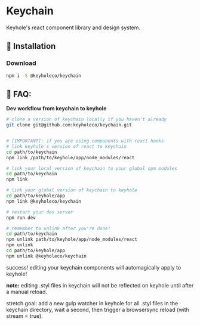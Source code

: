 # Keychain
Keyhole's react component library and design system.


## 🔧 Installation

### Download

```bash
npm i -S @keyholeco/keychain
```

## 🤔 FAQ:

**Dev workflow from keychain to keyhole**

```bash
# clone a version of keychain locally if you haven't already
git clone git@github.com:keyholeco/keychain.git


# [IMPORTANT]: if you are using components with react hooks
# link keyhole's version of react to keychain
cd path/to/keychain
npm link /path/to/keyhole/app/node_modules/react

# link your local version of keychain to your global npm modules
cd path/to/keychain
npm link

# link your global version of keychain to keyhole
cd path/to/keyhole/app
npm link @keyholeco/keychain

# restart your dev server
npm run dev

# remember to unlink after you're done!
cd path/to/keychain
npm unlink path/to/keyhole/app/node_modules/react
npm unlink
cd path/to/keyhole/app
npm unlink @keyholeco/keychain
```

success! editing your keychain components will automagically apply to keyhole!

**note:** editing .styl files in keychain will not be reflected on keyhole until after a manual reload.

stretch goal: add a new gulp watcher in keyhole for all .styl files in the keychain directory, wait a second, then trigger a browsersync reload (with stream = true).
